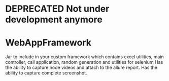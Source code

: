 # DEPRECATED Not under development anymore
# WebAppFramework
Jar to include in your custom framework which contains excel utilities, main controller, call application, random generation and utilities for selenium
Has the ability to capture node videos and attach to the allure report.
Has the ability to capture complete screenshot.
